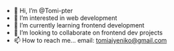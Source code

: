 - 👋 Hi, I’m @Tomi-pter
- 👀 I’m interested in web development
- 🌱 I’m currently learning frontend development
- 💞️ I’m looking to collaborate on frontend dev projects
- 📫 How to reach me... email: tomiaiyeniko@gmail.com

<!---
Tomi-pter/Tomi-pter is a ✨ special ✨ repository because its `README.md` (this file) appears on your GitHub profile.
You can click the Preview link to take a look at your changes.
--->
